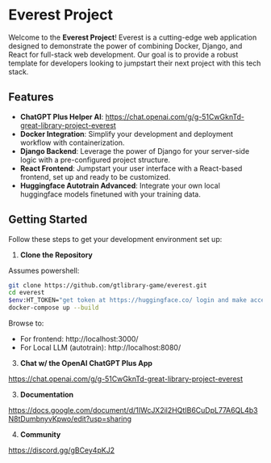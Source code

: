 # Everest Project

Welcome to the **Everest Project**! Everest is a cutting-edge web application designed to demonstrate the power of combining Docker, Django, and React for full-stack web development. Our goal is to provide a robust template for developers looking to jumpstart their next project with this tech stack.

## Features
- **ChatGPT Plus Helper AI**: https://chat.openai.com/g/g-51CwGknTd-great-library-project-everest
- **Docker Integration**: Simplify your development and deployment workflow with containerization.
- **Django Backend**: Leverage the power of Django for your server-side logic with a pre-configured project structure.
- **React Frontend**: Jumpstart your user interface with a React-based frontend, set up and ready to be customized.
- **Huggingface Autotrain Advanced**: Integrate your own local huggingface models finetuned with your training data.

## Getting Started

Follow these steps to get your development environment set up:

1. **Clone the Repository**

Assumes powershell:

   ```sh
   git clone https://github.com/gtlibrary-game/everest.git
   cd everest
   $env:HT_TOKEN="get token at https://huggingface.co/ login and make access token"
   docker-compose up --build
   ```
Browse to:
   - For frontend: http://localhost:3000/
   - For Local LLM (autotrain): http://localhost:8080/

3. **Chat w/ the OpenAI ChatGPT Plus App**

https://chat.openai.com/g/g-51CwGknTd-great-library-project-everest

3. **Documentation**

https://docs.google.com/document/d/1IWcJX2il2HQtIB6CuDpL77A6QL4b3N8tDumbnyvKpwo/edit?usp=sharing

4. **Community**

https://discord.gg/gBCey4pKJ2
